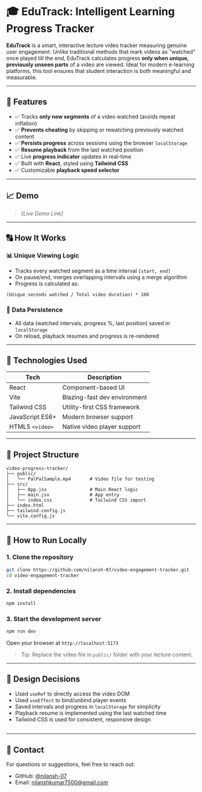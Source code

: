 # 🎓 EduTrack: Intelligent Learning Progress Tracker

**EduTrack** is a smart, interactive lecture video tracker measuring genuine user engagement. Unlike traditional methods that mark videos as "watched" once played till the end, EduTrack calculates progress **only when unique, previously unseen parts** of a video are viewed. Ideal for modern e-learning platforms, this tool ensures that student interaction is both meaningful and measurable.

---

## 🚀 Features

- ✅ Tracks **only new segments** of a video watched (avoids repeat inflation)
- ✅ **Prevents cheating** by skipping or rewatching previously watched content
- ✅ **Persists progress** across sessions using the browser `localStorage`
- ✅ **Resume playback** from the last watched position
- ✅ Live **progress indicator** updates in real-time
- ✅ Built with **React**, styled using **Tailwind CSS**
- ✅ Customizable **playback speed selector**

---

## 📈 **Demo**

> *[Live Demo Link]*  

---

## 🔠 How It Works

### 📊 Unique Viewing Logic

- Tracks every watched segment as a time interval `[start, end]`
- On pause/end, merges overlapping intervals using a merge algorithm
- Progress is calculated as:

```text
(Unique seconds watched / Total video duration) * 100
```

### 🔖 Data Persistence

- All data (watched intervals, progress %, last position) saved in `localStorage`
- On reload, playback resumes and progress is re-rendered

---

## 🔧 Technologies Used

| Tech            | Description                  |
| --------------- | ---------------------------- |
| React           | Component-based UI           |
| Vite            | Blazing-fast dev environment |
| Tailwind CSS    | Utility-first CSS framework  |
| JavaScript ES6+ | Modern browser support       |
| HTML5 `<video>` | Native video player support  |

---

## 📄 Project Structure

```
video-progress-tracker/
├── public/
│   └── PalPalSample.mp4       # Video file for testing
├── src/
│   ├── App.jsx                # Main React logic
│   ├── main.jsx               # App entry
│   └── index.css              # Tailwind CSS import
├── index.html
├── tailwind.config.js
└── vite.config.js
```

---

## 📖 How to Run Locally

### 1. Clone the repository

```bash
git clone https://github.com/nilansh-07/video-engagement-tracker.git
cd video-engagement-tracker
```

### 2. Install dependencies

```bash
npm install
```

### 3. Start the development server

```bash
npm run dev
```

Open your browser at `http://localhost:5173`

> Tip: Replace the video file in `public/` folder with your lecture content.

---

## 📅 Design Decisions

- Used `useRef` to directly access the video DOM
- Used `useEffect` to bind/unbind player events
- Saved intervals and progress in `localStorage` for simplicity
- Playback resume is implemented using the last watched time
- Tailwind CSS is used for consistent, responsive design

##
---

## 📧 Contact

For questions or suggestions, feel free to reach out:

- GitHub: [@nilansh-07](https://github.com/nilansh-07)
- Email: [nilanshkumar7500@gmail.com](mailto\:nilanshkumar7500@gmail.com)


##
